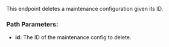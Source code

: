 This endpoint deletes a maintenance configuration given its ID.

### Path Parameters:

- **id:** The ID of the maintenance config to delete.